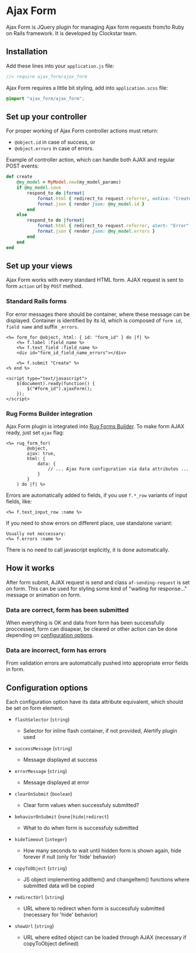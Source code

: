 # Ajax Form

Ajax Form is JQuery plugin for managing Ajax form requests from/to Ruby on Rails framework. It is developed by Clockstar team.

## Installation

Add these lines into your `application.js` file:

```javascript
//= require ajax_form/ajax_form
```

Ajax Form requires a little bit styling, add into `application.scss` file:

```css
@import "ajax_form/ajax_form";
```


## Set up your controller

For proper working of Ajax Form controller actions must return:

- `@object.id` in case of success, or 
- `@object.errors` in case of errors.

Example of controller action, which can handle both AJAX and regular POST events:

```ruby
def create
    @my_model = MyModel.new(my_model_params)
    if @my_model.save
        respond_to do |format|
            format.html { redirect_to request.referrer, notice: "Created" }
            format.json { render json: @my_model.id }
        end
    else
        respond_to do |format|
            format.html { redirect_to request.referrer, alert: "Error" }
            format.json { render json: @my_model.errors }
        end
    end
end
```


## Set up your views

Ajax Form works with every standard HTML form. AJAX request is sent to form `action` url by `POST` method.

### Standard Rails forms

For error messages there should be container, where these message can be displayed. Container is identified by its id, which is composed of `form id`, `field name` and suffix `_errors`.

```erb
<%= form_for @object, html: { id: "form_id" } do |f| %>
    <%= f.label :field_name %>
    <%= f.text_field :field_name %>
    <div id="form_id_field_name_errors"></div>

    <%= f.submit "Create" %>
<% end %>

<script type="text/javascript">
    $(document).ready(function() {
        $("#form_id").ajaxForm();
    });
</script>
```


### Rug Forms Builder integration

Ajax Form plugin is integrated into [Rug Forms Builder](/rug_builder/form_builder/). To make form AJAX ready, just set `ajax` flag:

```erb
<%= rug_form_for(
        @object, 
        ajax: true, 
        html: {
            data: {
                // ... Ajax Form configuration via data attributes ...
            }
        }
    ) do |f| %>
```

Errors are automatically added to fields, if you use `f.*_row` variants of input fields, like:

```erb
<%= f.text_input_row :name %>
```

If you need to show errors on different place, use standalone variant:

```erb
Usually not neccessary:
<%= f.errors :name %>
```

There is no need to call javascript explicitly, it is done automatically.

## How it works

After form submit, AJAX request is send and class `af-sending-request` is set on form. This can be used for styling some kind of "waiting for response..." message or animation on form.

### Data are correct, form has been submitted

When everything is OK and data from form has been successfully proccessed, form can disapear, be cleared or other action can be done depending on [configuration options](#configuration-options).

### Data are incorrect, form has errors

From validation errors are automatically pushed into appropriate error fields in form.

## Configuration options

Each configuration option have its data attribute equivalent, which should be set on form element.

- `flashSelector` (`string`)
    - Selector for inline flash container, if not provided, Alertify plugin used

- `successMessage` (`string`) 
    - Message displayed at success

- `errorMessage` (`string`) 
    - Message displayed at error

- `clearOnSubmit` (`boolean`)
    - Clear form values when successfuly submitted?

- `behaviorOnSubmit` (`none|hide|redirect`)
    - What to do when form is successfuly submitted

- `hideTimeout` (`integer`)
    - How many seconds to wait until hidden form is shown again, hide forever if null (only for 'hide' behavior)

- `copyToObject` (`string`)
    - JS object implementing addItem() and changeItem()  functions where submitted data will be copied

- `redirectUrl` (`string`)
    - URL where to redirect when form is successfuly submitted (necessary for 'hide' behavior)

- `showUrl` (`string`)
    - URL where edited object can be loaded through AJAX (necessary if copyToObject defined)

